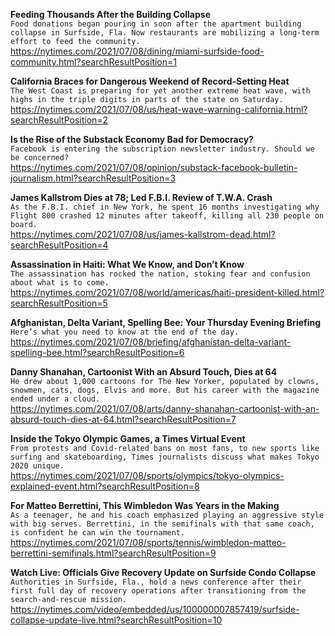 **Feeding Thousands After the Building Collapse**\
`Food donations began pouring in soon after the apartment building collapse in Surfside, Fla. Now restaurants are mobilizing a long-term effort to feed the community.`\
https://nytimes.com/2021/07/08/dining/miami-surfside-food-community.html?searchResultPosition=1

**California Braces for Dangerous Weekend of Record-Setting Heat**\
`The West Coast is preparing for yet another extreme heat wave, with highs in the triple digits in parts of the state on Saturday.`\
https://nytimes.com/2021/07/08/us/heat-wave-warning-california.html?searchResultPosition=2

**Is the Rise of the Substack Economy Bad for Democracy?**\
`Facebook is entering the subscription newsletter industry. Should we be concerned?`\
https://nytimes.com/2021/07/08/opinion/substack-facebook-bulletin-journalism.html?searchResultPosition=3

**James Kallstrom Dies at 78; Led F.B.I. Review of T.W.A. Crash**\
`As the F.B.I. chief in New York, he spent 16 months investigating why Flight 800 crashed 12 minutes after takeoff, killing all 230 people on board.`\
https://nytimes.com/2021/07/08/us/james-kallstrom-dead.html?searchResultPosition=4

**Assassination in Haiti: What We Know, and Don’t Know**\
`The assassination has rocked the nation, stoking fear and confusion about what is to come.`\
https://nytimes.com/2021/07/08/world/americas/haiti-president-killed.html?searchResultPosition=5

**Afghanistan, Delta Variant, Spelling Bee: Your Thursday Evening Briefing**\
`Here’s what you need to know at the end of the day.`\
https://nytimes.com/2021/07/08/briefing/afghanistan-delta-variant-spelling-bee.html?searchResultPosition=6

**Danny Shanahan, Cartoonist With an Absurd Touch, Dies at 64**\
`He drew about 1,000 cartoons for The New Yorker, populated by clowns, snowmen, cats, dogs, Elvis and more. But his career with the magazine ended under a cloud.`\
https://nytimes.com/2021/07/08/arts/danny-shanahan-cartoonist-with-an-absurd-touch-dies-at-64.html?searchResultPosition=7

**Inside the Tokyo Olympic Games, a Times Virtual Event**\
`From protests and Covid-related bans on most fans, to new sports like surfing and skateboarding, Times journalists discuss what makes Tokyo 2020 unique.`\
https://nytimes.com/2021/07/08/sports/olympics/tokyo-olympics-explained-event.html?searchResultPosition=8

**For Matteo Berrettini, This Wimbledon Was Years in the Making**\
`As a teenager, he and his coach emphasized playing an aggressive style with big serves. Berrettini, in the semifinals with that same coach, is confident he can win the tournament.`\
https://nytimes.com/2021/07/08/sports/tennis/wimbledon-matteo-berrettini-semifinals.html?searchResultPosition=9

**Watch Live: Officials Give Recovery Update on Surfside Condo Collapse**\
`Authorities in Surfside, Fla., hold a news conference after their first full day of recovery operations after transitioning from the search-and-rescue mission.`\
https://nytimes.com/video/embedded/us/100000007857419/surfside-collapse-update-live.html?searchResultPosition=10

